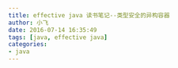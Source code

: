 ```yaml
---
title: effective java 读书笔记--类型安全的异构容器
author: 小飞
date: 2016-07-14 16:35:49
tags: [java, effective java]
categories:
- java
---
```

